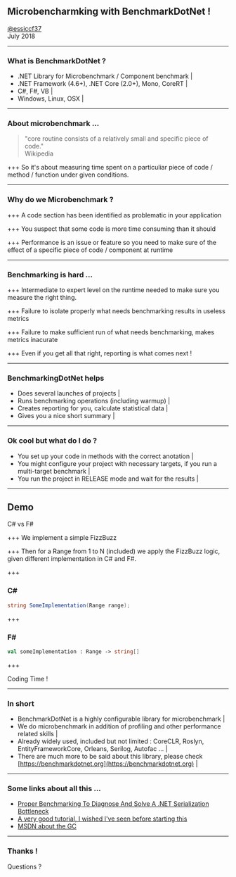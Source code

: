 ## Microbencharmking with BenchmarkDotNet !

[@essiccf37](https://twitter.com/essiccf37) <br> July 2018

---

### What is BenchmarkDotNet ?

- .NET Library for Microbenchmark / Component benchmark |
- .NET Framework (4.6+), .NET Core (2.0+), Mono, CoreRT |
- C#, F#, VB |
- Windows, Linux, OSX |

---

### About microbenchmark ... 

> "core routine consists of a relatively small and specific piece of code." <br> Wikipedia

+++
So it's about measuring time spent on a particuliar piece of code / method / function under given conditions.

---

### Why do we Microbenchmark ?

+++
A code section has been identified as problematic in your application

+++
You suspect that some code is more time consuming than it should 

+++
Performance is an issue or feature so you need to make sure of the effect of a specific piece of code / component at runtime

---

### Benchmarking is hard ... 

+++
Intermediate to expert level on the runtime needed to make sure you measure the right thing.

+++
Failure to isolate properly what needs benchmarking results in useless metrics 

+++
Failure to make sufficient run of what needs benchmarking, makes metrics inacurate

+++
Even if you get all that right, reporting is what comes next !

---

### BenchmarkingDotNet helps 

- Does several launches of projects |
- Runs benchmarking operations (including warmup) |
- Creates reporting for you, calculate statistical data |
- Gives you a nice short summary |

---

### Ok cool but what do I do ?

- You set up your code in methods with the correct anotation |
- You might configure your project with necessary targets, if you run a multi-target benchmark |
- You run the project in RELEASE mode and wait for the results |

---

## Demo

C# vs F#

+++
We implement a simple FizzBuzz 

+++
Then for a Range from 1 to N (included) we apply the FizzBuzz logic, given different implementation in C# and F#.

+++

### C#

```csharp
string SomeImplementation(Range range); 
```

+++

### F#

```fsharp
val someImplementation : Range -> string[]
```

+++

Coding Time !

---

### In short

- BenchmarkDotNet is a highly configurable library for microbenchmark |
- We do microbenchmark in addition of profiling and other performance related skills |
- Already widely used, included but not limited : CoreCLR, Roslyn, EntityFrameworkCore, Orleans, Serilog, Autofac ... |
- There are much more to be said about this library, please check [https://benchmarkdotnet.org](https://benchmarkdotnet.org) |

---
### Some links about all this ...

- [Proper Benchmarking To Diagnose And Solve A .NET Serialization Bottleneck](http://www.hanselman.com/blog/ProperBenchmarkingToDiagnoseAndSolveANETSerializationBottleneck.aspx)
- [A very good tutorial, I wished I've seen before starting this](https://dotnetcoretutorials.com/2017/12/04/benchmarking-net-core-code-benchmarkdotnet/)
- [MSDN about the GC](https://msdn.microsoft.com/en-us/library/ms973837.aspx)

---

### Thanks !

Questions ?
